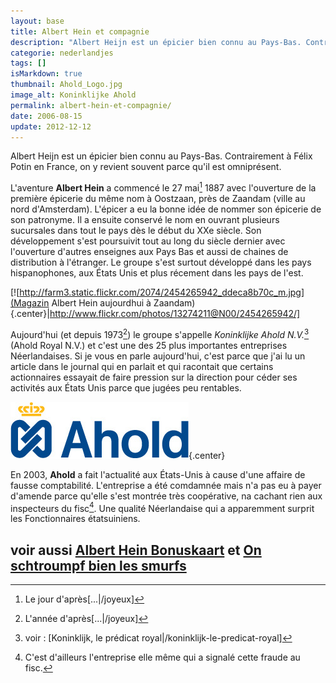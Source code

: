 ```yaml
---
layout: base
title: Albert Hein et compagnie
description: "Albert Heijn est un épicier bien connu au Pays-Bas. Contrairement à Félix Potin en France, on y revient souvent parce qu'il est omniprésent."
categorie: nederlandjes
tags: []
isMarkdown: true
thumbnail: Ahold_Logo.jpg
image_alt: Koninklijke Ahold
permalink: albert-hein-et-compagnie/
date: 2006-08-15
update: 2012-12-12
---
```


Albert Heijn est un épicier bien connu au Pays-Bas. Contrairement à Félix Potin en France, on y revient souvent parce qu'il est omniprésent.

L'aventure **Albert Hein** a commencé le 27 mai[^1] 1887 avec l'ouverture de la première épicerie du même nom à Oostzaan, près de Zaandam (ville au nord d'Amsterdam). L'épicer a eu la bonne idée de nommer son épicerie de son patronyme. Il a ensuite conservé le nom en ouvrant plusieurs sucursales dans tout le pays dès le début du XXe siècle. Son développement s'est poursuivit tout au long du siècle dernier avec l'ouverture d'autres enseignes aux Pays Bas et aussi de chaines de distribution à l'étranger. Le groupe s'est surtout développé dans les pays hispanophones, aux États Unis et plus récement dans les pays de l'est.

[![http://farm3.static.flickr.com/2074/2454265942_ddeca8b70c_m.jpg](Magazin Albert Hein aujourdhui à Zaandam){.center}|http://www.flickr.com/photos/13274211@N00/2454265942/]

Aujourd'hui (et depuis 1973[^2]) le groupe s'appelle *Koninklijke Ahold N.V.*[^3] (Ahold Royal N.V.) et c'est une des 25 plus importantes entreprises Néerlandaises. Si je vous en parle aujourd'hui, c'est parce que j'ai lu un article dans le journal qui en parlait et qui racontait que certains actionnaires essayait de faire pression sur la direction pour céder ses activités aux États Unis parce que jugées peu rentables.

![Koninklijke Ahold](Ahold_Logo.jpg){.center}

En 2003, **Ahold** a fait l'actualité aux États-Unis à cause d'une affaire de fausse comptabilité. L'entreprise a été comdamnée mais n'a pas eu à payer d'amende parce qu'elle s'est montrée très coopérative, na cachant rien aux inspecteurs du fisc[^4]. Une qualité Néerlandaise qui a apparemment surprit les Fonctionnaires étatsuiniens.

voir aussi **[Albert Hein Bonuskaart](/les-semaines-du-hamster)** et [On schtroumpf bien les smurfs](/schtroumphs-smurf)
---
[^1]: Le jour d'après[...|/joyeux]
[^2]: L'année d'après[...|/joyeux]
[^3]: voir : [Koninklijk, le prédicat royal|/koninklijk-le-predicat-royal]
[^4]: C'est d'ailleurs l'entreprise elle même qui a signalé cette fraude au fisc.
<!-- notes:
http://eccentricity.m78.com/images/2004/Thalys.jpg
--->

